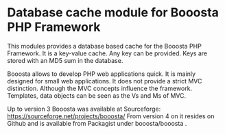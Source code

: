 # Database cache module for Booosta PHP Framework

This modules provides a database based cache for the Booosta PHP Framework. It is a key-value cache.
Any key can be provided. Keys are stored with an MD5 sum in the database.

Booosta allows to develop PHP web applications quick. It is mainly designed for small web applications.
It does not provide a strict MVC distinction. Although the MVC concepts influence the framework. Templates,
data objects can be seen as the Vs and Ms of MVC.

Up to version 3 Booosta was available at Sourceforge: https://sourceforge.net/projects/booosta/ From version
4 on it resides on Github and is available from Packagist under booosta/booosta .
